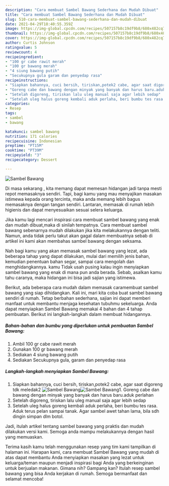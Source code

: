 ```yaml
---
description: "Cara membuat Sambel Bawang Sederhana dan Mudah Dibuat"
title: "Cara membuat Sambel Bawang Sederhana dan Mudah Dibuat"
slug: 510-cara-membuat-sambel-bawang-sederhana-dan-mudah-dibuat
date: 2021-04-29T18:40:55.359Z
image: https://img-global.cpcdn.com/recipes/507157b8c19df9b8/680x482cq70/sambel-bawang-foto-resep-utama.jpg
thumbnail: https://img-global.cpcdn.com/recipes/507157b8c19df9b8/680x482cq70/sambel-bawang-foto-resep-utama.jpg
cover: https://img-global.cpcdn.com/recipes/507157b8c19df9b8/680x482cq70/sambel-bawang-foto-resep-utama.jpg
author: Curtis Johnson
ratingvalue: 5
reviewcount: 4
recipeingredient:
- "100 gr cabe rawit merah"
- "100 gr bawang merah"
- "4 siung bawang putih"
- "Secukupnya gula garam dan penyedap rasa"
recipeinstructions:
- "Siapkan bahannya, cuci bersih, tiriskan,potek2 cabe, agar saat digoreng tdk meledak2"
- "Goreng cabe dan bawang dengan minyak yang banyak dan harus baru.aduk perlahan"
- "Setelah digoreng, tiriskan lalu uleg manual saja agar lebih sedap"
- "Setelah uleg halus goreng kembali aduk perlaha, beri bumbu tes rasa. Aduk terus pelan sampai tanak. Agar sambel awet tahan lama, bila sdh dingin simpan dlm botol."
categories:
- Resep
tags:
- sambel
- bawang

katakunci: sambel bawang 
nutrition: 171 calories
recipecuisine: Indonesian
preptime: "PT15M"
cooktime: "PT39M"
recipeyield: "3"
recipecategory: Dessert

---
```



![Sambel Bawang](https://img-global.cpcdn.com/recipes/507157b8c19df9b8/680x482cq70/sambel-bawang-foto-resep-utama.jpg)

Di masa  sekarang , kita memang dapat memesan hidangan jadi tanpa mesti repot memasaknya sendiri. Tapi, bagi kamu yang mau menyajikan masakan istimewa kepada orang tercinta, maka anda memang lebih bagus memasaknya dengan tangan sendiri. Lantaran, memasak di rumah lebih higienis dan dapat menyesuaikan sesuai selera keluarga.

Jika kamu lagi mencari inspirasi cara membuat sambel bawang yang enak dan mudah dibuat,maka di sinilah tempatnya. Cara membuat sambel bawang  sebenarnya mudah dilakukan jika kita melakukannya dengan teliti. Namun, anda tidak perlu takut akan gagal dalam membuatnya 
sebab di artikel ini kami akan membahas sambel bawang dengan seksama.  



Nah bagi kamu yang akan memasak sambel bawang yang lezat, ada beberapa tahap yang dapat dilakukan, mulai dari memilih jenis bahan, kemudian penentuan bahan segar, sampai cara mengolah dan menghidangkannya. kamu Tidak usah pusing kalau ingin menyiapkan sambel bawang yang enak di mana pun anda berada. Sebab, asalkan kamu  tahu caranya, maka hidangan ini bisa jadi sajian yang istimewa.

Berikut, ada beberapa cara mudah dalam memasak caramembuat sambel bawang yang siap dihidangkan. Kali ini, mari kita coba buat sambel bawang sendiri di rumah. Tetap berbahan sederhana, sajian ini dapat memberi manfaat untuk membantu menjaga kesehatan tubuhmu sekeluarga. Anda dapat menyiapkan Sambel Bawang memakai 4 bahan dan 4 tahap pembuatan. Berikut ini langkah-langkah dalam membuat hidangannya.

<!--inarticleads1-->

##### Bahan-bahan dan bumbu yang diperlukan untuk pembuatan Sambel Bawang:

1. Ambil 100 gr cabe rawit merah
1. Gunakan 100 gr bawang merah
1. Sediakan 4 siung bawang putih
1. Sediakan Secukupnya gula, garam dan penyedap rasa




<!--inarticleads2-->

##### Langkah-langkah menyiapkan Sambel Bawang:

1. Siapkan bahannya, cuci bersih, tiriskan,potek2 cabe, agar saat digoreng tdk meledak2
<img src="https://img-global.cpcdn.com/steps/105cafdd606354d3/160x128cq70/sambel-bawang-langkah-memasak-1-foto.jpg" alt="Sambel Bawang"><img src="https://img-global.cpcdn.com/steps/e74fc7c7f557998b/160x128cq70/sambel-bawang-langkah-memasak-1-foto.jpg" alt="Sambel Bawang">1. Goreng cabe dan bawang dengan minyak yang banyak dan harus baru.aduk perlahan
1. Setelah digoreng, tiriskan lalu uleg manual saja agar lebih sedap
1. Setelah uleg halus goreng kembali aduk perlaha, beri bumbu tes rasa. Aduk terus pelan sampai tanak. Agar sambel awet tahan lama, bila sdh dingin simpan dlm botol.




Jadi, itulah artikel tentang  sambel bawang  yang praktis dan mudah dilakukan versi kami. Semoga anda mampu melakukannya dengan hasil yang memuaskan. 

Terima kasih kamu telah menggunakan resep yang tim kami tampilkan di halaman ini. Harapan kami, cara membuat  Sambel Bawang yang mudah di atas dapat membantu Anda menyiapkan masakan yang lezat untuk keluarga/teman maupun menjadi inspirasi bagi Anda yang berkeinginan untuk berjualan makanan. Gimana nih? Gampang kan? Itulah resep sambel bawang yang bisa Anda kerjakan di rumah. Semoga bermanfaat dan selamat mencoba!

